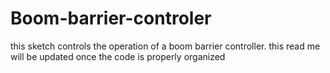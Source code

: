 # Boom-barrier-controler
this sketch controls the operation of a boom barrier controller.
this read me will be updated once the code is properly organized

